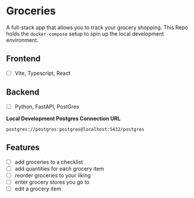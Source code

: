 # Groceries

A full-stack app that allows you to track your grocery shopping. This Repo holds the `docker-compose` setup to spin up the local development environment.

## Frontend
- [ ] Vite, Typescript, React


## Backend
- [ ] Python, FastAPI, PostGres


__Local Development Postgres Connection URL__  
```
postgres://postgres:postgres@localhost:5432/postgres
```


## Features
- [ ] add groceries to a checklist
- [ ] add quantities for each grocery item
- [ ] reorder groceries to your liking
- [ ] enter grocery stores you go to
- [ ] edit a grocery item